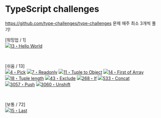 # TypeScript challenges
https://github.com/type-challenges/type-challenges
문제 매주 최소 3개씩 풀기!

[워밍업 / 1]
<br>
<a href="00013-warm-hello-world.ts" target="_blank"><img src="https://img.shields.io/badge/-13%E3%83%BBHello%20World-teal" alt="13・Hello World"/></a>

<br>

[쉬움 / 13]
<br>
<a href="easy\4 pick" target="_blank"><img src="https://img.shields.io/badge/-4%E3%83%BBPick-7aad0c" alt="4・Pick"/></a>
<a href="easy\7 Readonly" target="_blank"><img src="https://img.shields.io/badge/-7%E3%83%BBReadonly-7aad0c" alt="7・Readonly"/></a>
<a href="easy\11 Tuple to Object" target="_blank"><img src="https://img.shields.io/badge/-11%E3%83%BBTuple%20to%20Object-7aad0c" alt="11・Tuple to Object"/></a>
<a href="easy\14 Fisrt of Array" target="_blank"><img src="https://img.shields.io/badge/-14%E3%83%BBFirst%20of%20Array-7aad0c" alt="14・First of Array"/></a>
<a href="easy\18 tuple length" target="_blank"><img src="https://img.shields.io/badge/-18%E3%83%BBTuple%20length-7aad0c" alt="18・Tuple length"/></a>
<a href="easy\43 Exclude" target="_blank"><img src="https://img.shields.io/badge/-43%E3%83%BBExclude-7aad0c" alt="43・Exclude"/></a>
<a href="easy\268 If" target="_blank"><img src="https://img.shields.io/badge/-268%E3%83%BBIf-7aad0c" alt="268・If"/></a>
<a href="easy\533 Concat" target="_blank"><img src="https://img.shields.io/badge/-533%E3%83%BBConcat-7aad0c" alt="533・Concat"/></a>
<a href="easy\3057 Push" target="_blank"><img src="https://img.shields.io/badge/-3057%E3%83%BBCPush-7aad0c" alt="3057・Push"/></a>
<a href="easy\3060 Unshift" target="_blank"><img src="https://img.shields.io/badge/-3060%E3%83%BBCUnshift-7aad0c" alt="3060・Unshift"/></a>


<br>

[보통 / 72]
<br>
<a href="medium\15 Last" target="_blank"><img src="https://img.shields.io/badge/-15%E3%83%BBLast-d9901a" alt="15・Last"/></a>
